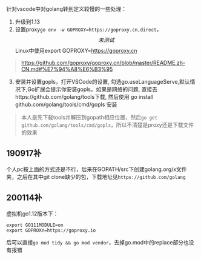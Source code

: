 针对vscode中对golang转到定义较慢的一些处理：
1. 升级到1.13
2. 设置proxy`go env -w GOPROXY=https://goproxy.cn,direct`，$$未测试$$Linux中使用export GOPROXY=https://goproxy.cn
> https://github.com/goproxy/goproxy.cn/blob/master/README.zh-CN.md#%E7%94%A8%E6%B3%95
3. 安装并设置gopls，打开VSCode的设置, 勾选go.useLanguageServe,默认情况下,Go扩展会提示你安装gopls。如果是网络的问题, 直接去https://github.com/golang/tools下载, 然后使用 go install github.com/golang/tools/cmd/gopls 安装
> 本人是先下载tools并解压到gopath相应位置，然后`go get github.com/golang/tools/cmd/gopls`，所以不清楚是proxy还是下载文件的效果

## 190917补
个人pc按上面的方式还是不行，后来在GOPATH/src下创建golang.org/x文件夹，之后在其中git clone缺少的包，下载地址见`https://github.com/golang`

## 200114补
虚拟机go1.12版本下：  
```
export GO111MODULE=on
export GOPROXY=https://goproxy.io
```
后可以直接`go mod tidy && go mod vendor`，去掉go.mod中的replace部分也没有报错